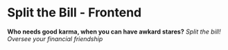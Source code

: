 
# Split the Bill - Frontend

**Who needs good karma, when you can have awkard stares?**
*Split the bill! Oversee your financial friendship*